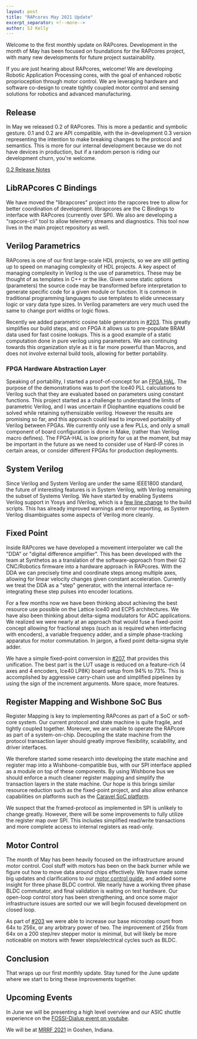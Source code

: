 ```yaml
---
layout: post
title: "RAPcores May 2021 Update"
excerpt_separator: <!--more-->
author: SJ Kelly
---
```


Welcome to the first monthly update on RAPcores.
Development in the month of May has been focused on foundations for the RAPcores project,
with many new developments for future project sustainability.

<!--more-->

If you are just hearing about RAPcores, welcome! We are developing Robotic Application Processing cores,
with the goal of enhanced robotic proprioception through motor control. We are leveraging hardware and software
co-design to create tightly coupled motor control and sensing solutions for robotics and advanced manufacturing.

## Release

In May we released 0.2 of RAPcores. This is more a pedantic and symbolic gesture. 0.1 and 0.2 are API compatible,
with the in-development 0.3 version representing the intention to make breaking changes to the protocol and semantics.
This is more for our internal development because we do not have devices in production,
but if a random person is riding our development churn, you're welcome. 

[0.2 Release Notes](http://rapcores.org/rapcores/releases.html#pathfinder2)

## LibRAPcores C Bindings

We have moved the "librapcores" project into the rapcores tree to allow for better coordination of
development. librapcores are the C Bindings to interface with RAPcores (currently over SPI). We
also are developing a "rapcore-cli" tool to allow telemetry streams and diagnostics. This tool now lives
in the main project repository as well.


## Verilog Parametrics

RAPcores is one of our first large-scale HDL projects,
so we are still getting up to speed on managing complexity of HDL projects.
A key aspect of managing complexity in Verilog is the use of parametrics.
These may be thought of as templates in C++ or the like. Given some static
options (parameters) the source code may be transformed before interpretation
to generate specific code for a given module or function. It is common in traditional
programming languages to use templates to elide unnecessary logic or vary data type
sizes. In Verilog parameters are very much used the same to change port widths or logic flows.

Recently we added parametric cosine table generators in [#203](https://github.com/RAPcores/rapcores/pull/203).
This greatly simplifies our build steps, and on FPGA it allows us to pre-populate BRAM data used for
fast cosine lookups. This is a good example of a static computation done in pure verilog using parameters.
We are continuing towards this organization style as it is far more powerful than Macros, and does not involve
external build tools, allowing for better portability.

### FPGA Hardware Abstraction Layer 

Speaking of portability, I started a proof-of-concept for an [FPGA HAL](https://github.com/RAPcores/fpga-hal). The purpose of the
demonstrations was to port the Ice40 PLL calculations to Verilog such that they are evaluated
based on parameters using constant functions. This project started as a challenge to
understand the limits of parametric Verilog, and I was uncertain if Diophantine equations could be solved while 
retaining sythensizable verilog. However the results are promising so far, and this
approach could lead to improved portability of Verilog between FPGAs. We currently
only use a few PLLs, and only a small component of board configuration is done in Make,
(rather than Verilog macro defines). The FPGA-HAL is low priority for us at the moment,
but may be important in the future as we need to consider use of Hard-IP cores in certain areas,
or consider different FPGAs for production deployments.

## System Verilog

Since Verilog and System Verilog are under the same IEEE1800 standard, the future of interesting features
is in System Verilog, with Verilog remaining the subset of Systems Verilog.
We have started by enabling Systems Verilog support
in Yosys and IVerilog, which is a [few line change](https://github.com/RAPcores/rapcores/pull/204/files) to the build scripts. This has already improved warnings
and error reporting, as System Verilog disambiguates some aspects of Verilog more cleanly.

## Fixed Point

Inside RAPcores we have developed a movement interpolater we call the "DDA" or "digital difference amplifier".
This has been developed with the team at Synthetos as a translation of the software-approach from their G2 CNC/Robotics firmware
into a hardware approach in RAPcores. With the DDA we can precisely time and coordinate steps among multiple axes, allowing for linear
velocity changes given constant acceleration. Currently we treat the DDA as a "step" generator, with the internal
interface re-integrating these step pulses into encoder locations.

For a few months now we have been thinking about achieving the best resource use possible on the Lattice Ice40 and ECP5 architectures.
We have also been thinking about delta-sigma modulators for ADC applications. We realized we were nearly at an approach
that would fuse a fixed-point concept allowing for fractional steps (such as is required when interfacing with encoders),
a variable frequency adder, and a simple phase-tracking apparatus for motor commutation. In jargon, a fixed point delta-sigma style
adder.

We have a simple fixed-point conversion in [#207](https://github.com/RAPcores/rapcores/pull/207), that provides this unification.
The best part is the LUT usage is reduced on a feature-rich (4 axes and 4 encoders, Ice40 LP8K) board setup from 94% to 73%.
This is accomplished by aggressive carry-chain use and simplified pipelines by using the sign of the increment arguments. 
More space, more features.


## Register Mapping and Wishbone SoC Bus

Register Mapping is key to implementing RAPcores as part of a SoC or soft-core system. Our current protocol
and state machine is quite fragile, and tightly coupled together. Moreover, we are unable to
operate the RAPcore as part of a system-on-chip. Decoupling the state machine from the protocol transaction
layer should greatly improve flexibility, scalability, and driver interfaces.

We therefore started some research into developing the state machine and register map into a Wishbone-compatible bus,
with our SPI interface applied as a module on top of these components.
By using Wishbone bus we should enforce a much cleaner register mapping and simplify the transaction layers
in the state machine. Our hope is this brings similar resource reduction such as the fixed-point project,
and also allow enhance capabilities on platforms such as the [Caravel SoC platform](https://efabless.com/).

We suspect that the framed-protocol as implemented in SPI is unlikely to change greatly. However, there will
be some improvements to fully utilize the register map over SPI. This includes simplified read/write transactions
and more complete access to internal registers as read-only.


## Motor Control

The month of May has been heavily focused on the infrastructure around motor control. Cool stuff
with motors has been on the back burner while we figure out how to move data around chips effectively.
We have made some big updates and clarifications to our [motor control
guide](http://rapcores.org/rapcores/motor_control.html), and added some insight for three phase BLDC control.
We nearly have a working three phase BLDC commutator,
and final validation is waiting on test hardware. Our open-loop control story has been strengthening,
and once some major infrastructure issues are sorted our we will begin focused development on closed loop.

As part of [#203](https://github.com/RAPcores/rapcores/pull/203) we were able to increase our base microstep count from 64x to 256x,
or any arbitrary power of two. The improvement of 256x from 64x on a 200 step/rev stepper motor is minimal,
but will likely be more noticeable on motors with fewer steps/electrical cycles such as BLDC.

## Conclusion

That wraps up our first monthly update. Stay tuned for the June update where we start to bring these improvements together.


## Upcoming Events

In June we will be presenting a high level overview and our ASIC shuttle experience on the [FOSSI-Dialup event on youtube](https://www.fossi-foundation.org/).

We will be at [MRRF 2021](https://www.eventbrite.com/e/2021-midwest-reprap-festival-mrrf2021-tickets-148696331731) in Goshen, Indiana.






